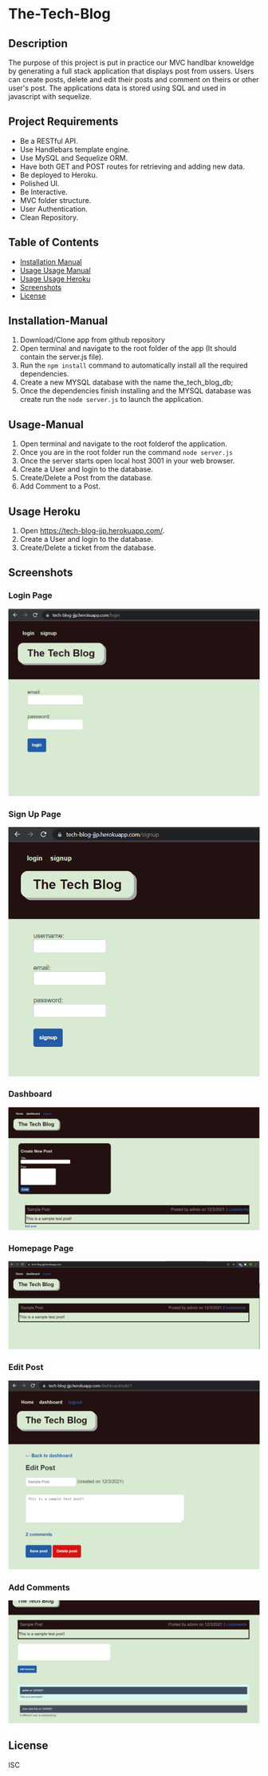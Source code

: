 # The-Tech-Blog

## Description 

The purpose of this project is put in practice our MVC handlbar knoweldge by generating a full stack application that displays post from ussers.
Users can create posts, delete and edit their posts and comment on theirs or other user's post. The applications data is stored using SQL and used in javascript with sequelize.

## Project Requirements 
 * Be a RESTful API.
 * Use Handlebars template engine.
 * Use MySQL and Sequelize ORM.
 * Have both GET and POST routes for retrieving and adding new data.
 * Be deployed to Heroku.
 * Polished UI.
 * Be Interactive.
 * MVC folder structure.
 * User Authentication.
 * Clean Repository.


## Table of Contents

* [Installation Manual](#installation-manual)
* [Usage Usage Manual](#usage-manual)
* [Usage Usage Heroku](#usage-heroku)
* [Screenshots](#screenshots)
* [License](#license)

## Installation-Manual

1. Download/Clone app from github repository
2. Open terminal and navigate to the root folder of the app (It should contain the server.js file).
3. Run the `npm install` command to automatically install all the required dependencies.
4. Create a new MYSQL database with the name the_tech_blog_db;
5. Once the dependencies finish installing and the MYSQL database was create run the `node server.js` to launch the application.

## Usage-Manual

1. Open terminal and navigate to the root folderof the application.
2. Once you are in the root folder run the command `node server.js`
3. Once the server starts open local host 3001 in your web browser.
4. Create a User and login to the database.
5. Create/Delete a Post from the database.
5. Add Comment to a Post.


## Usage Heroku

1. Open https://tech-blog-jjp.herokuapp.com/.
2. Create a User and login to the database.
3. Create/Delete a ticket from the database.

## Screenshots

### Login Page
![login page](./public/images/login.png)

### Sign Up Page
![login page](./public/images/signup.png)

### Dashboard
![dashboard](./public/images/dashboard.png)

### Homepage Page
![homepage](./public/images/homepage.png)

### Edit Post
![create-ticket](./public/images/edit_post.png)

### Add Comments
![create-ticket](./public/images/comment.png)




## License

ISC
    
